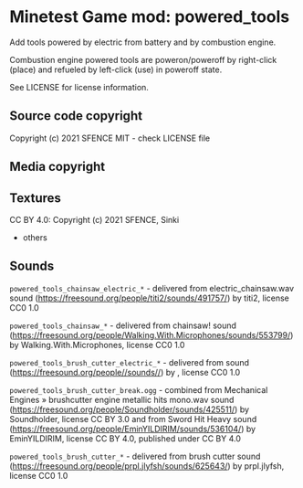 Minetest Game mod: powered_tools
================================

Add tools powered by electric from battery and by combustion engine.

Combustion engine powered tools are poweron/poweroff by right-click (place) and refueled by left-click (use) in poweroff state.

See LICENSE for license information.

Source code copyright
----------------------
Copyright (c) 2021 SFENCE
MIT - check LICENSE file

Media copyright
---------------

Textures
--------

CC BY 4.0: Copyright (c) 2021 SFENCE, Sinki
  * others

Sounds
--------

`powered_tools_chainsaw_electric_*` - delivered from electric_chainsaw.wav sound (https://freesound.org/people/titi2/sounds/491757/) by titi2, license CC0 1.0

`powered_tools_chainsaw_*` - delivered from chainsaw! sound (https://freesound.org/people/Walking.With.Microphones/sounds/553799/) by Walking.With.Microphones, license CC0 1.0

`powered_tools_brush_cutter_electric_*` - delivered from  sound (https://freesound.org/people//sounds//) by , license CC0 1.0

`powered_tools_brush_cutter_break.ogg` - combined from Mechanical Engines » brushcutter engine metallic hits mono.wav sound (https://freesound.org/people/Soundholder/sounds/425511/) by Soundholder, license CC BY 3.0 and from Sword Hit Heavy sound (https://freesound.org/people/EminYILDIRIM/sounds/536104/) by EminYILDIRIM, license CC BY 4.0, published under CC BY 4.0

`powered_tools_brush_cutter_*` - delivered from brush cutter sound (https://freesound.org/people/prpl.jlyfsh/sounds/625643/) by prpl.jlyfsh, license CC0 1.0



